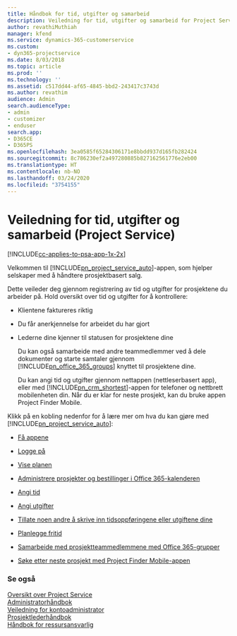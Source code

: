 ```yaml
---
title: Håndbok for tid, utgifter og samarbeid
description: Veiledning for tid, utgifter og samarbeid for Project Service
author: revathiMuthiah
manager: kfend
ms.service: dynamics-365-customerservice
ms.custom:
- dyn365-projectservice
ms.date: 8/03/2018
ms.topic: article
ms.prod: ''
ms.technology: ''
ms.assetid: c517dd44-af65-4845-bbd2-243417c3743d
ms.author: revathim
audience: Admin
search.audienceType:
- admin
- customizer
- enduser
search.app:
- D365CE
- D365PS
ms.openlocfilehash: 3ea0585f65284306171e8bbdd937d165fb282424
ms.sourcegitcommit: 8c786230ef2a497280885b827162561776e2eb00
ms.translationtype: HT
ms.contentlocale: nb-NO
ms.lasthandoff: 03/24/2020
ms.locfileid: "3754155"
---
```

# <a name="time-expense-and-collaboration-guide-project-service"></a>Veiledning for tid, utgifter og samarbeid (Project Service)

[!INCLUDE[cc-applies-to-psa-app-1x-2x](../includes/cc-applies-to-psa-app-1x-2x.md)]

Velkommen til [!INCLUDE[pn_project_service_auto](../includes/pn-project-service-auto.md)]-appen, som hjelper selskaper med å håndtere prosjektbasert salg. 
  
 Dette veileder deg gjennom registrering av tid og utgifter for prosjektene du arbeider på. Hold oversikt over tid og utgifter for å kontrollere:  
  
- Klientene faktureres riktig  
  
- Du får anerkjennelse for arbeidet du har gjort  
  
- Lederne dine kjenner til statusen for prosjektene dine  
  
  Du kan også samarbeide med andre teammedlemmer ved å dele dokumenter og starte samtaler gjennom [!INCLUDE[pn_office_365_groups](../includes/pn-office-365-groups.md)] knyttet til prosjektene dine.  
  
  Du kan angi tid og utgifter gjennom nettappen (nettleserbasert app), eller med [!INCLUDE[pn_crm_shortest](../includes/pn-crm-shortest.md)]-appen for telefoner og nettbrett mobilenheten din. Når du er klar for neste prosjekt, kan du bruke appen Project Finder Mobile.  
  
Klikk på en kobling nedenfor for å lære mer om hva du kan gjøre med [!INCLUDE[pn_project_service_auto](../includes/pn-project-service-auto.md)]:  
  
-   [Få appene](../project-service/get-apps.md)  
  
-   [Logge på](../project-service/sign-in.md)  
  
-   [Vise planen](../project-service/view-schedule.md)  
  
-   [Administrere prosjekter og bestillinger i Office 365-kalenderen](../project-service/manage-project-bookings-office-365-calendar.md)  
  
-   [Angi tid](../project-service/enter-time.md)  
  
-   [Angi utgifter](../project-service/enter-expenses.md)  
  
-   [Tillate noen andre å skrive inn tidsoppføringene eller utgiftene dine](../project-service/allow-someone-else-enter-time-entry-expense.md)  
  
-   [Planlegge fritid ](../project-service/schedule-time-off.md)  
  
-   [Samarbeide med prosjektteammedlemmene med Office 365-grupper](../project-service/collaborate-project-team-members-office-365-groups.md)  
  
-   [Søke etter neste prosjekt med Project Finder Mobile-appen](../project-service/find-next-project-finder-mobile-app.md)  
  
### <a name="see-also"></a>Se også  
 [Oversikt over Project Service](../project-service/overview.md)   
 [Administratorhåndbok](../project-service/admin-guide.md)   
 [Veiledning for kontoadministrator](../project-service/account-manager-guide.md)   
 [Prosjektlederhåndbok](../project-service/project-manager-guide.md)   
 [Håndbok for ressursansvarlig](../project-service/resource-manager-guide.md)   
